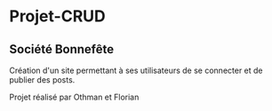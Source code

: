 # Projet-CRUD

## Société Bonnefête

Création d'un site permettant à ses utilisateurs de se connecter et de publier des posts.

Projet réalisé par Othman et Florian
